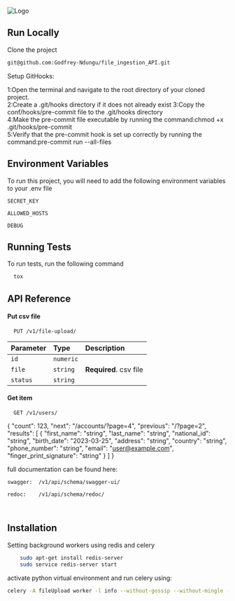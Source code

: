 
![Logo](https://www.lifewire.com/thmb/tHjH9M19MsA9gFY-qcZvKYv5oG4=/750x0/filters:no_upscale():max_bytes(150000):strip_icc():format(webp)/cloud-upload-a30f385a928e44e199a62210d578375a.jpg)


## Run Locally

Clone the project

```bash
git@github.com:Godfrey-Ndungu/file_ingestion_API.git
```

Setup GitHooks:

1:Open the terminal and navigate to the root directory of your cloned project.  
2:Create a .git/hooks directory if it does not already exist
3:Copy the conf/hooks/pre-commit file to the .git/hooks directory  
4:Make the pre-commit file executable by running the command:chmod +x .git/hooks/pre-commit  
5:Verify that the pre-commit hook is set up correctly by running the command:pre-commit run --all-files
## Environment Variables

To run this project, you will need to add the following environment variables to your .env file

`SECRET_KEY`

`ALLOWED_HOSTS`

`DEBUG`


## Running Tests

To run tests, run the following command

```bash
  tox
```


## API Reference

#### Put csv file

```http
  PUT /v1/file-upload/
```

| Parameter | Type     | Description                |
| :-------- | :------- | :------------------------- |
| `id` | `numeric` |  |
| `file` | `string` | **Required**.  csv file |
| `status` | `string` |  |

#### Get item

```http
  GET /v1/users/
```
{
  "count": 123,
  "next": "/accounts/?page=4",
  "previous": "/?page=2",
  "results": [
    {
      "first_name": "string",
      "last_name": "string",
      "national_id": "string",
      "birth_date": "2023-03-25",
      "address": "string",
      "country": "string",
      "phone_number": "string",
      "email": "user@example.com",
      "finger_print_signature": "string"
    }
  ]
}

full  documentation can be found here:

```http
swagger:  /v1/api/schema/swagger-ui/
```
```http
redoc:    /v1/api/schema/redoc/
```
```http
```
```http
```



## Installation

Setting background workers using redis and celery

```bash
    sudo apt-get install redis-server
    sudo service redis-server start
```
activate python virtual environment and run celery using:
```bash
celery -A fileUpload worker -l info --without-gossip --without-mingle --without-heartbeat -Ofair --pool=solo

```
    